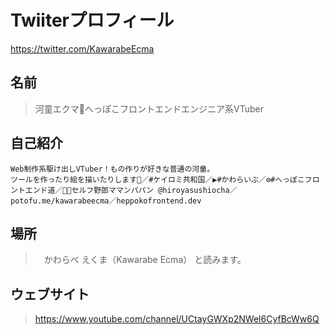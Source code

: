 # Twiiterプロフィール

<https://twitter.com/KawarabeEcma>

## 名前

> 河童エクマ🥒へっぽこフロントエンドエンジニア系VTuber

## 自己紹介

```
Web制作系駆け出しVTuber！もの作りが好きな普通の河童。
ツールを作ったり絵を描いたりします🥳／#ケイロミ共和国／▶#かわらいぶ／⚙#へっぽこフロントエンド道／🍣🍵セルフ野郎ママンパパン @hiroyasushiocha／potofu.me/kawarabeecma／heppokofrontend.dev
```

## 場所

>　かわらべ えくま（Kawarabe Ecma） と読みます。

## ウェブサイト

> https://www.youtube.com/channel/UCtayGWXp2NWel6CyfBcWw6Q
